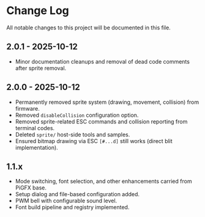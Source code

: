# Change Log

All notable changes to this project will be documented in this file.

## 2.0.1 - 2025-10-12

- Minor documentation cleanups and removal of dead code comments after sprite removal.

## 2.0.0 - 2025-10-12

- Permanently removed sprite system (drawing, movement, collision) from firmware.
- Removed `disableCollision` configuration option.
- Removed sprite-related ESC commands and collision reporting from terminal codes.
- Deleted `sprite/` host-side tools and samples.
- Ensured bitmap drawing via ESC `[#...d]` still works (direct blit implementation).

## 1.1.x

- Mode switching, font selection, and other enhancements carried from PiGFX base.
- Setup dialog and file-based configuration added.
- PWM bell with configurable sound level.
- Font build pipeline and registry implemented.
